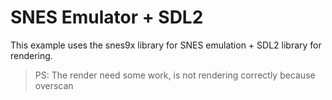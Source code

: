 # SNES Emulator + SDL2

This example uses the snes9x library for SNES emulation + SDL2 library for rendering.

> PS: The render need some work, is not rendering correctly because overscan
